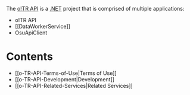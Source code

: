 The [o!TR API](https://github.com/osu-tournament-rating/otr-api) is a [.NET](https://dotnet.microsoft.com/en-us/) project that is comprised of multiple applications:

* o!TR API
* [[DataWorkerService]] 
* OsuApiClient

# Contents

- [[o-TR-API-Terms-of-Use|Terms of Use]]
- [[o-TR-API-Development|Development]]
- [[o-TR-API-Related-Services|Related Services]]
